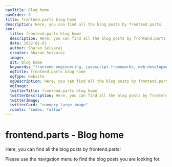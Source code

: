 ```yaml
---
navTitle: Blog home
navOrder: 3
title: frontend.parts blog home
description: Here, you can find all the blog posts by frontend.parts.
seo:
  title: frontend.parts blog home
  description: Here, you can find all the blog posts by frontend.parts.
  date: 2022-01-01
  author: Sharan Selvaraj
  creator: Sharan Selvaraj
  image:
  alt: Blog home
  keywords: "frontend-engineering, javascript-frameworks, web-development, technical-skills, framework-lifecycle, core-competencies, hiring-practices, software-engineering, react, angular, vue, web-standards, frontend-architecture, framework-agnostic"
  ogTitle: frontend.parts blog home
  ogType: website
  ogDescription: Here, you can find all the blog posts by frontend.parts.
  ogImage:
  twitterTitle: frontend.parts blog home
  twitterDescription: Here, you can find all the blog posts by frontend.parts.
  twitterImage:
  twitterCard: "summary_large_image"
  robots: "index, follow"
---
```


# frontend.parts - Blog home

Here, you can find all the blog posts by frontend.parts!

Please use the navigation menu to find the blog posts you are looking for.
